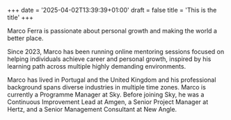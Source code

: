 +++
date = '2025-04-02T13:39:39+01:00'
draft = false
title = 'This is the title'
+++

Marco Ferra is passionate about personal growth and making the world a better place.

Since 2023, Marco has been running online mentoring sessions focused on helping individuals achieve career and personal growth, inspired by his learning path across multiple highly demanding environments.

Marco has lived in Portugal and the United Kingdom and his professional background spans diverse industries in multiple time zones. Marco is currently a Programme Manager at Sky. Before joining Sky, he was a Continuous Improvement Lead at Amgen, a Senior Project Manager at Hertz, and a Senior Management Consultant at New Angle.
